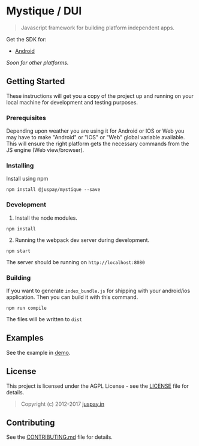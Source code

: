 # Mystique / DUI
> Javascript framework for building platform independent apps.

Get the SDK for:

 * [Android](https://github.com/juspay/dui-android)

_Soon for other platforms._

## Getting Started

These instructions will get you a copy of the project up and running on your local machine for development and testing purposes.

### Prerequisites

Depending upon weather you are using it for Android or IOS or Web you may have to make "Android" or "IOS" or "Web" global variable available. This will ensure the right platform gets the necessary commands from the JS engine (Web view/browser).

### Installing
Install using npm

```
npm install @juspay/mystique --save
```

### Development
1. Install the node modules.

```
npm install
```

2. Running the webpack dev server during development.

```
npm start
```

The server should be running on `http://localhost:8080`


### Building

If you want to generate `index_bundle.js` for shipping with your android/ios application. Then you can build it with this command.

```
npm run compile
```

The files will be written to `dist` 

## Examples

See the example in [demo](demo).

## License

This project is licensed under the AGPL License - see the [LICENSE](LICENSE) file for details.
> Copyright (c) 2012-2017 [juspay.in](https://www.juspay.in)


## Contributing

See the [CONTRIBUTING.md](CONTRIBUTING.md) file for details.

